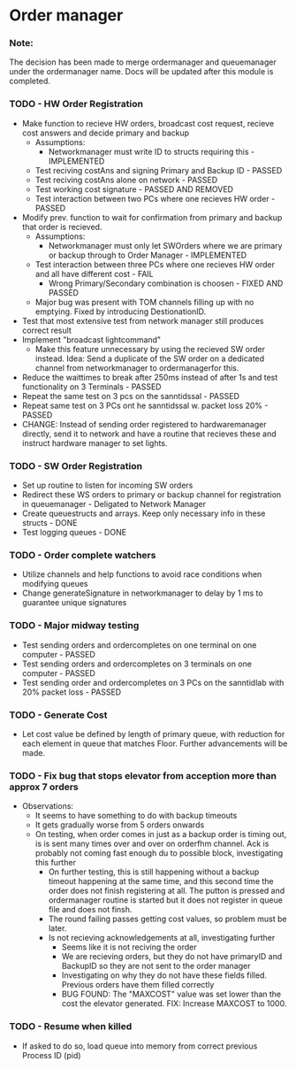 # Order manager

### Note:
The decision has been made to merge ordermanager and queuemanager under the ordermanager name. Docs will be updated after this module is completed.

### TODO - HW Order Registration
 * Make function to recieve HW orders, broadcast cost request, recieve cost answers and decide primary and backup
    * Assumptions:
        * Networkmanager must write ID to structs requiring this - IMPLEMENTED
    * Test reciving costAns and signing Primary and Backup ID - PASSED
    * Test reciving costAns alone on network - PASSED
    * Test working cost signature - PASSED AND REMOVED
    * Test interaction between two PCs where one recieves HW order - PASSED
 * Modify prev. function to wait for confirmation from primary and backup that order is recieved.
    * Assumptions:
        * Networkmanager must only let SWOrders where we are primary or backup through to Order Manager - IMPLEMENTED
    * Test interaction between three PCs where one recieves HW order and all have different cost - FAIL
        * Wrong Primary/Secondary combination is choosen - FIXED AND PASSED
    * Major bug was present with TOM channels filling up with no emptying. Fixed by introducing DestionationID.
 * Test that most extensive test from network manager still produces correct result
 * Implement "broadcast lightcommand"
    * Make this feature unnecessary by using the recieved SW order instead. Idea: Send a duplicate of the SW order on a dedicated channel from networkmanager to ordermanagerfor this.
 * Reduce the waittimes to break after 250ms instead of after 1s and test functionality on 3 Terminals - PASSED
 * Repeat the same test on 3 pcs on the sanntidssal - PASSED
 * Repeat same test on 3 PCs ont he sanntidssal w. packet loss 20% - PASSED
 * CHANGE: Instead of sending order registered to hardwaremanager directly, send it to network and have a routine that recieves these and instruct hardware manager to set lights.

### TODO - SW Order Registration
 * Set up routine to listen for incoming SW orders
 * Redirect these WS orders to primary or backup channel for registration in queuemanager - Deligated to Network Manager
 * Create queuestructs and arrays. Keep only necessary info in these structs - DONE
 * Test logging queues - DONE 
 
 ### TODO - Order complete watchers
 * Utilize channels and help functions to avoid race conditions when modifying queues
 * Change generateSignature in networkmanager to delay by 1 ms to guarantee unique signatures

 ### TODO - Major midway testing
 * Test sending orders and ordercompletes on one terminal on one computer - PASSED
 * Test sending orders and ordercompletes on 3 terminals on one computer - PASSED
 * Test sending order and ordercompletes on 3 PCs on the sanntidlab with 20% packet loss - PASSED

 ### TODO - Generate Cost
 * Let cost value be defined by length of primary queue, with reduction for each element in queue that matches Floor. Further advancements will be made. 

### TODO - Fix bug that stops elevator from acception more than approx 7 orders
 * Observations:
    *  It seems to have something to do with backup timeouts
    *  It gets gradually worse from 5 orders onwards
    *  On testing, when order comes in just as a backup order is timing out, is is sent many times over and over on orderfhm channel. Ack is probably not coming fast enough du to possible block, investigating this further
        * On further testing, this is still happening without a backup timeout happening at the same time, and this second time the order does not finish registering at all. The putton is pressed and ordermanager routine is started but it does not register in queue file and does not finsh.
        * The round failing passes getting cost values, so problem must be later.
        * Is not recieving acknowledgements at all, investigating further
            * Seems like it is not reciving the order
            * We are recieving orders, but they do not have primaryID and BackupID so they are not sent to the order manager
            * Investigating on why they do not have these fields filled. Previous orders have them filled correctly
            * BUG FOUND: The "MAXCOST" value was set lower than the cost the elevator generated. FIX: Increase MAXCOST to 1000.

### TODO - Resume when killed
 * If asked to do so, load queue into memory from correct previous Process ID (pid)
 